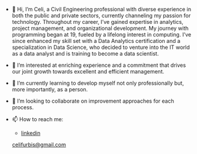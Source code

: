 - 👋 Hi, I’m Celi, a Civil Engineering professional with diverse experience in both the public and private sectors, currently channeling my passion for technology. Throughout my career, I’ve gained expertise in analytics, project management, and organizational development.
  My journey with programming began at 19, fueled by a lifelong interest in computing. I’ve since enhanced my skill set with a Data Analytics certification and a specialization in Data Science, who decided to venture into the IT world as a data analyst and is training to become a data scientist.

- 👀 I’m interested at enriching experience and a commitment that drives our joint growth towards excellent and efficient management.
- 🌱 I’m currently learning to develop myself not only professionally but, more importantly, as a person.
- 💞️ I’m looking to collaborate on improvement approaches for each process.
- 📫 How to reach me:
 
  - [linkedin](www.linkedin.com/in/celinagriselfurbatto)
  
  <celifurbis@gmail.com>

<!---
celifurbis/celifurbis is a ✨ special ✨ repository because its `README.md` (this file) appears on your GitHub profile.
You can click the Preview link to take a look at your changes.
--->

